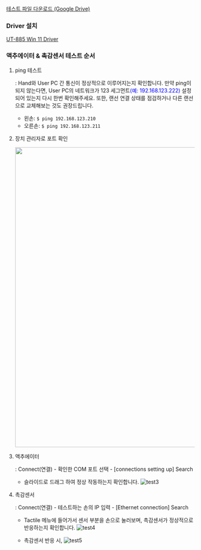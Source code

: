 [테스트 파일 다운로드 (Google Drive)](https://drive.google.com/file/d/1G9N9W_PPf6UpsSyVvtifWozLkFvsr-ki/view?usp=drive_link)

### Driver 설치
[UT-885 Win 11 Driver](https://www.uotek.com/pro_view-122.html)

### 액추에이터 & 촉감센서 테스트 순서
1. ping 테스트

    : Hand와 User PC 간 통신이 정상적으로 이루어지는지 확인합니다. 만약 ping이 되지 않는다면, User PC의 네트워크가 123 세그먼트<span style="color: blue;">(예: 192.168.123.222)</span> 설정되어 있는지 다시 한번 확인해주세요. 또한, 랜선 연결 상태를 점검하거나 다른 랜선으로 교체해보는 것도 권장드립니다. 
    
    - 왼손: ```$ ping 192.168.123.210```
    - 오른손: ```$ ping 192.168.123.211```

2. 장치 관리자로 포트 확인
    
    <img src="/YMO-support/images/inspire/inspire_test1.png" width="800" height="auto">

3. 액추에이터
    
    : Connect(연결) - 확인한 COM 포트 선택 - [connections setting up] Search

    - 슬라이드로 드래그 하여 정상 작동하는지 확인합니다.
        ![test3](/YMO-support/images/inspire/inspire_test3.png)

5. 촉감센서

    : Connect(연결) - 테스트하는 손의 IP 입력 - [Ethernet connection] Search

    - Tactile 메뉴에 들어가서 센서 부분을 손으로 눌러보며, 촉감센서가 정상적으로 반응하는지 확인합니다.
        ![test4](/YMO-support/images/inspire/inspire_test4.png)

    - 촉감센서 반응 시,
        ![test5](/YMO-support/images/inspire/inspire_test5.png)